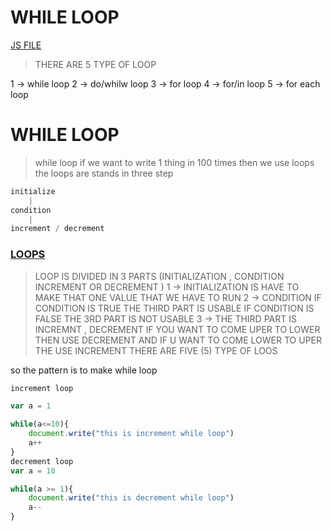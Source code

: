 # WHILE LOOP
[JS FILE](./26-while-loop.md)

>THERE ARE 5 TYPE OF LOOP 

1 -> while loop
2 -> do/whilw loop
3 -> for loop
4 -> for/in loop
5 -> for each loop

#  WHILE LOOP 
> while loop if we want to write 1 thing in 100 times 
then we use loops 
the loops are stands in three step 
```javascript
initialize
    |  
condition 
    |
increment / decrement
```
### <u>LOOPS </U>
>LOOP IS DIVIDED IN 3 PARTS 
(INITIALIZATION , CONDITION INCREMENT OR DECREMENT )
1 -> INITIALIZATION IS HAVE TO MAKE THAT ONE VALUE THAT WE HAVE TO RUN 
2 -> CONDITION IF CONDITION IS TRUE THE THIRD PART IS USABLE IF CONDITION IS FALSE THE 3RD PART IS NOT USABLE 
3 -> THE THIRD PART IS INCREMNT , DECREMENT IF YOU WANT TO COME UPER TO LOWER THEN USE DECREMENT AND IF U WANT TO COME LOWER TO UPER THE USE INCREMENT 
THERE ARE FIVE (5) TYPE OF LOOS 

so the pattern is to make while loop 
```javascript
increment loop

var a = 1

while(a<=10){
    document.write("this is increment while loop")
    a++
}
decrement loop
var a = 10

while(a >= 1){
    document.write("this is decrement while loop")
    a--
}